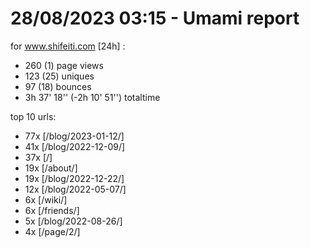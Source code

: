 # 28/08/2023 03:15 - Umami report
for www.shifeiti.com [24h] :

 - 260 (1) page views
 - 123 (25) uniques
 - 97 (18) bounces
 - 3h 37' 18'' (-2h 10' 51'') totaltime


top 10 urls:
 - 77x [/blog/2023-01-12/]
 - 41x [/blog/2022-12-09/]
 - 37x [/]
 - 19x [/about/]
 - 19x [/blog/2022-12-22/]
 - 12x [/blog/2022-05-07/]
 - 6x [/wiki/]
 - 6x [/friends/]
 - 5x [/blog/2022-08-26/]
 - 4x [/page/2/]


